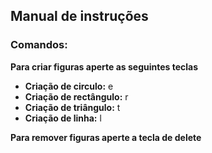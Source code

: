 ## Manual de instruções
### Comandos:
**Para criar figuras aperte as seguintes teclas**
* **Criação de circulo:** e
* **Criação de rectângulo:** r
* **Criação de triângulo:** t
* **Criação de linha:** l


**Para remover figuras aperte a tecla de delete**

